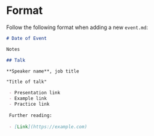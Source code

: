 # Format

Follow the following format when adding a new `event.md`:

```md
# Date of Event

Notes

## Talk

**Speaker name**, job title

"Title of talk"

 - Presentation link
 - Example link
 - Practice link
 
 Further reading:
 
 - [Link](https://example.com)
 ```
